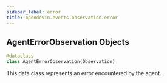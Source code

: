 ```yaml
---
sidebar_label: error
title: opendevin.events.observation.error
---
```


## AgentErrorObservation Objects

```python
@dataclass
class AgentErrorObservation(Observation)
```

This data class represents an error encountered by the agent.

